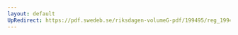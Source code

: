 ```yaml
---
layout: default
UpRedirect: https://pdf.swedeb.se/riksdagen-volumeG-pdf/199495/reg_199495_LU/reg_199495_LU_0009.pdf
---
```


